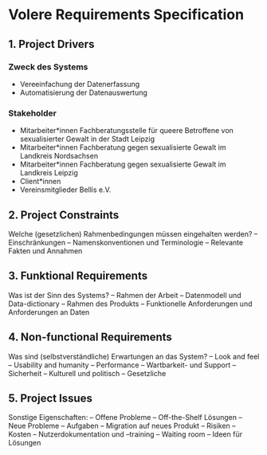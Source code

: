 # Volere Requirements Specification

## 1. Project Drivers
### Zweck des Systems
- Vereeinfachung der Datenerfassung
- Automatisierung der Datenauswertung
  
### Stakeholder
- Mitarbeiter*innen Fachberatungsstelle für queere Betroffene von sexualisierter
Gewalt in der Stadt Leipzig
- Mitarbeiter*innen Fachberatung gegen sexualisierte Gewalt im Landkreis
Nordsachsen
- Mitarbeiter*innen Fachberatung gegen sexualisierte Gewalt im Landkreis Leipzig
- Client*innen
- Vereinsmitglieder Bellis e.V.
  

## 2. Project Constraints
Welche (gesetzlichen) Rahmenbedingungen müssen eingehalten werden?
– Einschränkungen
– Namenskonventionen und Terminologie
– Relevante Fakten und Annahmen


## 3. Funktional Requirements
Was ist der Sinn des Systems?
– Rahmen der Arbeit
– Datenmodell und Data-dictionary
– Rahmen des Produkts
– Funktionelle Anforderungen und Anforderungen an Daten

## 4. Non-functional Requirements
Was sind (selbstverständliche) Erwartungen an das System?
– Look and feel
– Usability and humanity
– Performance
– Wartbarkeit- und Support
– Sicherheit
– Kulturell und politisch
– Gesetzliche

## 5. Project Issues

Sonstige Eigenschaften:
– Offene Probleme
– Off-the-Shelf Lösungen
– Neue Probleme
– Aufgaben
– Migration auf neues Produkt
– Risiken
– Kosten
– Nutzerdokumentation und –training
– Waiting room
– Ideen für Lösungen
